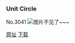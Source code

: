 ### Unit Circle
No.3041
![图片不见了~~~](https://imgs.xkcd.com/comics/unit_circle.png)

[原址](https://xkcd.com//3041) [下载](https://imgs.xkcd.com/comics/unit_circle.png)

